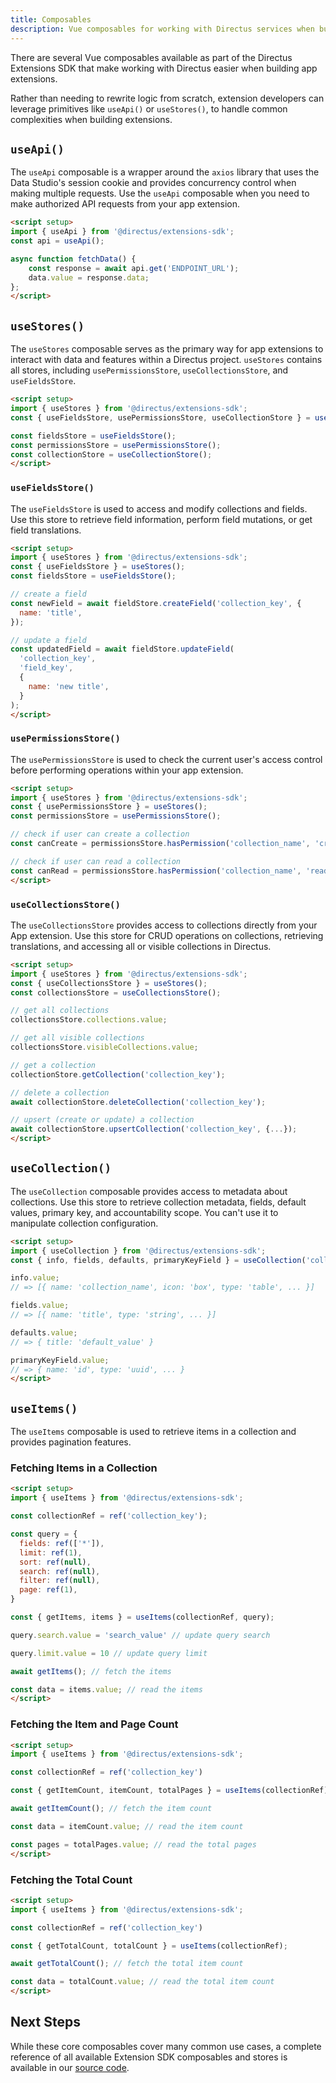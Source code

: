 ```yaml
---
title: Composables
description: Vue composables for working with Directus services when building extensions.
---
```


There are several Vue composables available as part of the Directus Extensions SDK that make working with Directus easier when building app extensions.

Rather than needing to rewrite logic from scratch, extension developers can leverage primitives like `useApi()` or `useStores()`, to handle common complexities when building extensions.

## `useApi()`

The `useApi` composable is a wrapper around the `axios` library that uses the Data Studio's session cookie and provides concurrency
control when making multiple requests. Use the `useApi` composable when you need to make authorized API requests from your app extension.

```html
<script setup>
import { useApi } from '@directus/extensions-sdk';
const api = useApi();

async function fetchData() {
    const response = await api.get('ENDPOINT_URL');
    data.value = response.data;
};
</script>
```

## `useStores()`

The `useStores` composable serves as the primary way for app extensions to interact with data and features within a Directus project. `useStores` contains all stores, including `usePermissionsStore`, `useCollectionsStore`, and `useFieldsStore`.

```html
<script setup>
import { useStores } from '@directus/extensions-sdk';
const { useFieldsStore, usePermissionsStore, useCollectionStore } = useStores();

const fieldsStore = useFieldsStore();
const permissionsStore = usePermissionsStore();
const collectionStore = useCollectionStore();
</script>
```

### `useFieldsStore()`

The `useFieldsStore` is used to access and modify collections and fields. Use this store to retrieve field information, perform field mutations, or get field translations.

```html
<script setup>
import { useStores } from '@directus/extensions-sdk';
const { useFieldsStore } = useStores();
const fieldsStore = useFieldsStore();

// create a field
const newField = await fieldStore.createField('collection_key', {
  name: 'title',
});

// update a field
const updatedField = await fieldStore.updateField(
  'collection_key',
  'field_key',
  {
    name: 'new title',
  }
);
</script>
```

### `usePermissionsStore()`

The `usePermissionsStore` is used to check the current user's access control before performing operations within your app extension.

```html
<script setup>
import { useStores } from '@directus/extensions-sdk';
const { usePermissionsStore } = useStores();
const permissionsStore = usePermissionsStore();

// check if user can create a collection
const canCreate = permissionsStore.hasPermission('collection_name', 'create');

// check if user can read a collection
const canRead = permissionsStore.hasPermission('collection_name', 'read');
</script>
```

### `useCollectionsStore()`

The `useCollectionsStore` provides access to collections directly from your App extension. Use this store for CRUD operations on collections, retrieving translations, and accessing all or visible collections in Directus.

```html
<script setup>
import { useStores } from '@directus/extensions-sdk';
const { useCollectionsStore } = useStores();
const collectionsStore = useCollectionsStore();

// get all collections
collectionsStore.collections.value;

// get all visible collections
collectionsStore.visibleCollections.value;

// get a collection
collectionStore.getCollection('collection_key');

// delete a collection
await collectionStore.deleteCollection('collection_key');

// upsert (create or update) a collection
await collectionStore.upsertCollection('collection_key', {...});
</script>
```

## `useCollection()`

The `useCollection` composable provides access to metadata about collections. Use this store to retrieve collection metadata, fields, default values, primary key, and accountability scope. You can't use it to manipulate collection configuration.

```html
<script setup>
import { useCollection } from '@directus/extensions-sdk';
const { info, fields, defaults, primaryKeyField } = useCollection('collection_name');

info.value;
// => [{ name: 'collection_name', icon: 'box', type: 'table', ... }]

fields.value;
// => [{ name: 'title', type: 'string', ... }]

defaults.value;
// => { title: 'default_value' }

primaryKeyField.value;
// => { name: 'id', type: 'uuid', ... }
</script>
```

## `useItems()`

The `useItems` composable is used to retrieve items in a collection and provides pagination features.

### Fetching Items in a Collection

```html
<script setup>
import { useItems } from '@directus/extensions-sdk';

const collectionRef = ref('collection_key');

const query = {
  fields: ref(['*']),
  limit: ref(1),
  sort: ref(null),
  search: ref(null),
  filter: ref(null),
  page: ref(1),
}

const { getItems, items } = useItems(collectionRef, query);

query.search.value = 'search_value' // update query search

query.limit.value = 10 // update query limit

await getItems(); // fetch the items

const data = items.value; // read the items
</script>
```

### Fetching the Item and Page Count

```html
<script setup>
import { useItems } from '@directus/extensions-sdk';

const collectionRef = ref('collection_key')

const { getItemCount, itemCount, totalPages } = useItems(collectionRef);

await getItemCount(); // fetch the item count

const data = itemCount.value; // read the item count

const pages = totalPages.value; // read the total pages
</script>
```

### Fetching the Total Count

```html
<script setup>
import { useItems } from '@directus/extensions-sdk';

const collectionRef = ref('collection_key')

const { getTotalCount, totalCount } = useItems(collectionRef);

await getTotalCount(); // fetch the total item count

const data = totalCount.value; // read the total item count
</script>
```

## Next Steps

While these core composables cover many common use cases, a complete reference of all available Extension SDK composables and stores is available in our [source code](https://github.com/directus/directus/blob/main/app/src/composables/use-system.ts).

